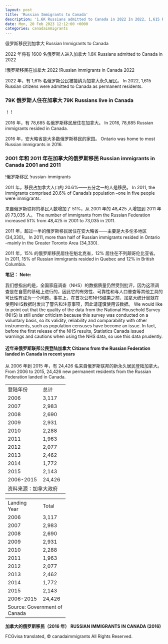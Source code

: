 ```yaml
---
layout: post
title: 'Russian Immigrants to Canada'
description: '1.6K Russians admitted to Canada in 2022 In 2022, 1,615 Russian citizens were admitted to Canada as permanent residents. 79K...'
date: Mon, 20 Feb 2023 12:12:00 +0000
categories: canadaimmigrants
---
```


俄罗斯移民到加拿大	Russian Immigrants to Canada
	
2022 年将有 1600 名俄罗斯人进入加拿大	1.6K Russians admitted to Canada in 2022
	
!俄罗斯移民在加拿大 2022	!Russian immigrants in Canada 2022
	
2022 年，有 1,615 名俄罗斯公民被接纳为加拿大永久居民。	In 2022, 1,615 Russian citizens were admitted to Canada as permanent residents.
	
### 79K 俄罗斯人住在加拿大	79K Russians live in Canada
	
！	!
	
2016 年，有 78,685 名俄罗斯移民居住在加拿大。	In 2016, 78,685 Russian immigrants resided in Canada.
	
2016 年，安大略省是大多数俄罗斯移民的家园。	Ontario was home to most Russian immigrants in 2016.
	
### 2001 年和 2011 年在加拿大的俄罗斯移民	Russian immigrants in Canada 2001 and 2011
	
!俄罗斯移民	!russian-immigrants
	
2011 年，移民占加拿大人口的 20.6%——五分之一的人是移民。	In 2011, the immigrants comprised 20.6% of Canada’s population –one in five people were immigrants.
	
来自俄罗斯联邦的移民人数增加了 51%，从 2001 年的 48,425 人增加到 2011 年的 73,035 人。	The number of immigrants from the Russian Federation increased 51% from 48,425 in 2001 to 73,035 in 2011.
	
2011 年，超过一半的俄罗斯移民居住在安大略省——主要是大多伦多地区 (34,330)。	In 2011, more than half of Russian immigrants resided in Ontario –mainly in the Greater Toronto Area (34,330).
	
2011 年，15% 的俄罗斯移民居住在魁北克省，12% 居住在不列颠哥伦比亚省。	In 2011, 15% of Russian immigrants resided in Quebec and 12% in British Columbia.
	
**笔记：**	**Note:**
	
我们想指出的是，全国家庭调查（NHS）的数据质量仍然受到批评，因为这项调查是在自愿的基础上进行的，因此它的有效性、可靠性和与人口普查等其他工具的可比性有成为一个问题。事实上，在首次公布NHS结果之前，加拿大统计局就在使用NHS数据时发出了警告和注意事项，因此请谨慎使用该数据。	We would like to point out that the quality of the data from the National Household Survey (NHS) is still under criticism because this survey was conducted on a voluntary basis, so its validity, reliability and comparability with other instruments, such as population censuses have become an issue. In fact, before the first release of the NHS results, Statistics Canada issued warnings and cautions when using the NHS data, so use this data prudently.
	
#### 近年来俄罗斯联邦公民登陆加拿大	Citizens from the Russian Federation landed in Canada in recent years
	
从 2006 年到 2015 年，有 24,426 名来自俄罗斯联邦的新永久居民登陆加拿大。	From 2006 to 2015, 24,426 new permanent residents from the Russian Federation landed in Canada.
	
<table width="161"><tbody><tr><td width="96">登陆年份</td><td width="65">总计</td></tr><tr><td width="96">2006</td><td width="65">3,117</td></tr><tr><td width="96">2007</td><td width="65 ">2,983</td></tr><tr><td width="96">2008</td><td width="65">2,690</td></tr><tr><td 宽度="96">2009</td><td width="65">2,931</td></tr><tr><td width="96">2010</td><td width="65" >2,288</td></tr><tr><td width="96">2011</td><td width="65">1,963</td></tr><tr><td width= "96">2012</td><td width="65">2,077</td></tr><tr><td width="96">2013</td><td width="65"> 2,462</td></tr><tr><td width="96">2014</td><td width="65">1,772</td></tr><tr><td width=" 96">2015</td><td width="65">2,143</td></tr><tr><td width="96">2006-2015</td><td width="65" >24,426</td></tr><tr><td colspan="2" width="161">资料来源：加拿大政府</td></tr></tbody></table>	<table width="161"><tbody><tr><td width="96">Landing Year</td><td width="65">Total</td></tr><tr><td width="96">2006</td><td width="65">3,117</td></tr><tr><td width="96">2007</td><td width="65">2,983</td></tr><tr><td width="96">2008</td><td width="65">2,690</td></tr><tr><td width="96">2009</td><td width="65">2,931</td></tr><tr><td width="96">2010</td><td width="65">2,288</td></tr><tr><td width="96">2011</td><td width="65">1,963</td></tr><tr><td width="96">2012</td><td width="65">2,077</td></tr><tr><td width="96">2013</td><td width="65">2,462</td></tr><tr><td width="96">2014</td><td width="65">1,772</td></tr><tr><td width="96">2015</td><td width="65">2,143</td></tr><tr><td width="96">2006-2015</td><td width="65">24,426</td></tr><tr><td colspan="2" width="161">Source: Government of Canada</td></tr></tbody></table>
	
**加拿大的俄罗斯移民（2016 年）**	**RUSSIAN IMMIGRANTS IN CANADA (2016)**

FCGvisa translated, © canadaimmigrants All Rights Reserved.
